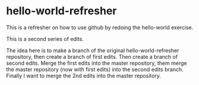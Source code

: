 # hello-world-refresher
This is a refresher on how to use github by redoing the hello-world exercise.

This is a second series of edits.

The idea here is to make a branch of the original hello-world-refresher repository, then create a branch of first edits. Then create a branch of second edits. Merge the first edits into the master repository, them merge the master repository (now with first edits) into the second edits branch. Finally I want to merge the 2nd edits into the master repository.

